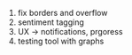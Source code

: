 1. fix borders and overflow
2. sentiment tagging
3. UX -> notifications, prgoress
4. testing tool with graphs
